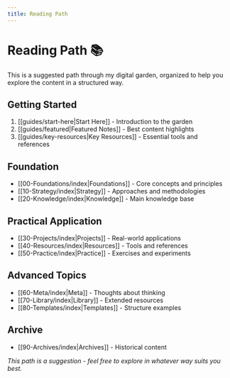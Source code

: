 ```yaml
---
title: Reading Path
---
```


# Reading Path 📚

This is a suggested path through my digital garden, organized to help you explore the content in a structured way.

## Getting Started

1. [[guides/start-here|Start Here]] - Introduction to the garden
2. [[guides/featured|Featured Notes]] - Best content highlights
3. [[guides/key-resources|Key Resources]] - Essential tools and references

## Foundation

- [[00-Foundations/index|Foundations]] - Core concepts and principles
- [[10-Strategy/index|Strategy]] - Approaches and methodologies
- [[20-Knowledge/index|Knowledge]] - Main knowledge base

## Practical Application

- [[30-Projects/index|Projects]] - Real-world applications
- [[40-Resources/index|Resources]] - Tools and references
- [[50-Practice/index|Practice]] - Exercises and experiments

## Advanced Topics

- [[60-Meta/index|Meta]] - Thoughts about thinking
- [[70-Library/index|Library]] - Extended resources
- [[80-Templates/index|Templates]] - Structure examples

## Archive

- [[90-Archives/index|Archives]] - Historical content

*This path is a suggestion - feel free to explore in whatever way suits you best.*